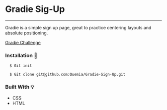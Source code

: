 # Gradie Sig-Up

-------------------------

Gradie is a simple sign up page, great to practice centering layouts and absolute positioning.

[Gradie Challenge](https://www.codewell.cc/challenges/608ac420650dff001599e8ec)

### Installation :wrench:

```
  $ Git init
  
  $ Git clone git@github.com:Quemia/Gradie-Sign-Up.git
```

### Built With :bulb:
 
 + CSS
 + HTML
